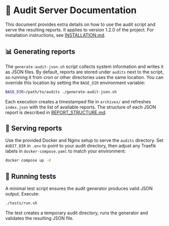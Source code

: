 # 📘 Audit Server Documentation

This document provides extra details on how to use the audit script and serve the resulting reports. It applies to
version 1.2.0 of the project. For installation instructions, see [INSTALLATION.md](INSTALLATION.md).

## 📊 Generating reports

The `generate-audit-json.sh` script collects system information and writes it as JSON files. By default, reports
are stored under `audits` next to the script, so running it from cron or other directories uses the same location.
You can override this location by setting the `BASE_DIR` environment variable:

```bash
BASE_DIR=/path/to/audits ./generate-audit-json.sh
```

Each execution creates a timestamped file in `archives/` and refreshes `index.json` with the list of available
reports. The structure of each JSON report is described in [REPORT_STRUCTURE.md](REPORT_STRUCTURE.md).

## 📂 Serving reports

Use the provided Docker and Nginx setup to serve the `audits` directory. Set `AUDIT_DIR` in `.env` to point to
your audit directory, then adjust any Traefik labels in `docker-compose.yaml` to match your environment:

```bash
docker compose up -d
```

## 🧪 Running tests

A minimal test script ensures the audit generator produces valid JSON output. Execute:

```bash
./tests/run.sh
```

The test creates a temporary audit directory, runs the generator and validates the resulting JSON file.

